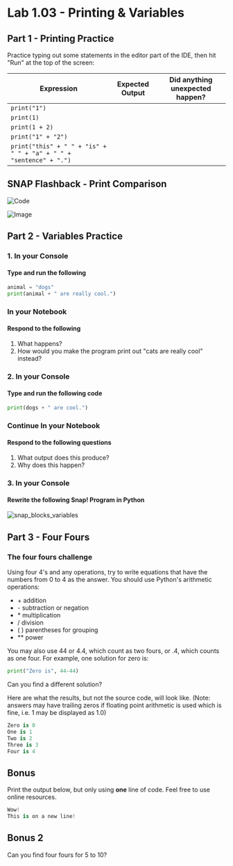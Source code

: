 # Lab 1.03 - Printing & Variables

## Part 1 - Printing Practice

Practice typing out some statements in the editor part of the IDE, then hit "Run" at the top of the screen:

| Expression | Expected Output | Did anything unexpected happen? |
|------------|-----------------|--------|
|`print("1")`|                 |        |
|`print(1)`|                   |        |
|`print(1 + 2)`|               |        |
|`print("1" + "2")`|           |        |
|`print("this" + " " + "is" + " " + "a" + " " + "sentence" + ".")`|              |   |        |

## SNAP Flashback - Print Comparison

![Code](lab1.03%20-%20code.png)

![Image](lab1.03%20-%20image.png)

## Part 2 - Variables Practice

### 1. In your Console

#### Type and run the following

```python
animal = "dogs"
print(animal + " are really cool.")
```

### In your Notebook

#### Respond to the following

1. What happens?
2. How would you make the program print out "cats are really cool" instead?

### 2. In your Console

#### Type and run the following code

```python
print(dogs + " are cool.")
```

### Continue In your Notebook

#### Respond to the following questions

1. What output does this produce?
2. Why does this happen?

### 3. In your Console

#### Rewrite the following Snap! Program in Python

  ![snap_blocks_variables](snap_blocks_variables.png)

## Part 3 - Four Fours

### The four fours challenge

Using four 4's and any operations, try to write equations that have the numbers from 0 to 4 as the answer.
You should use Python's arithmetic operations:

* \+    addition
* \-    subtraction or negation
* \*    multiplication
* /    division
* (   )    parentheses for grouping
* **    power

You may also use 44 or 4.4, which count as two fours,
or .4, which counts as one four.
For example, one solution for zero is:

```python
print("Zero is", 44-44)
```

Can you find a different solution?

Here are what the results, but not the source code, will look like. (Note: answers may have trailing zeros if floating point arithmetic is used which is fine, i.e. 1 may be displayed as 1.0)

```python
Zero is 0
One is 1
Two is 2
Three is 3
Four is 4
```

## Bonus

Print the output below, but only using **one** line of code. Feel free to use online resources.

```python
Wow!
This is on a new line!

```

## Bonus 2

Can you find four fours for 5 to 10?
